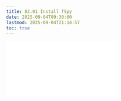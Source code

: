 ```yaml
---
title: 02.01 Install fSpy
date: 2025-09-04T09:30:00
lastmod: 2025-09-04T21:14:57
toc: true
---
```


![Link to included file content](../../../../3d-modeling/install-fspy.md)
